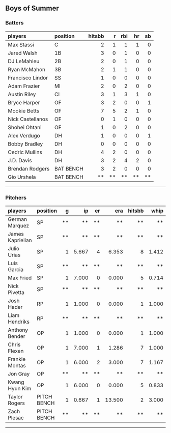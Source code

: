 ## Boys of Summer

### Batters

 
|players          |position  | hitsbb|  r| rbi| hr| sb| 
|:----------------|:---------|------:|--:|---:|--:|--:| 
|Max Stassi       |C         |      2|  1|   1|  1|  0| 
|Jared Walsh      |1B        |      3|  0|   1|  0|  0| 
|DJ LeMahieu      |2B        |      2|  0|   1|  0|  0| 
|Ryan McMahon     |3B        |      2|  1|   1|  0|  0| 
|Francisco Lindor |SS        |      1|  0|   0|  0|  0| 
|Adam Frazier     |MI        |      2|  0|   2|  0|  0| 
|Austin Riley     |CI        |      3|  1|   3|  1|  0| 
|Bryce Harper     |OF        |      3|  2|   0|  0|  1| 
|Mookie Betts     |OF        |      7|  5|   2|  1|  0| 
|Nick Castellanos |OF        |      0|  1|   0|  0|  0| 
|Shohei Ohtani    |OF        |      1|  0|   2|  0|  0| 
|Alex Verdugo     |DH        |      1|  0|   0|  0|  1| 
|Bobby Bradley    |DH        |      0|  0|   0|  0|  0| 
|Cedric Mullins   |DH        |      4|  2|   0|  0|  0| 
|J.D. Davis       |DH        |      3|  2|   4|  2|  0| 
|Brendan Rodgers  |BAT BENCH |      3|  2|   0|  0|  0| 
|Gio Urshela      |BAT BENCH |     **| **|  **| **| **| 

* * *

### Pitchers

 
|players          |position    |  g|    ip| er|    era| hitsbb|  whip| so|  w| sv| 
|:----------------|:-----------|--:|-----:|--:|------:|------:|-----:|--:|--:|--:| 
|German Marquez   |SP          | **|    **| **|     **|     **|    **| **| **| **| 
|James Kaprielian |SP          | **|    **| **|     **|     **|    **| **| **| **| 
|Julio Urias      |SP          |  1| 5.667|  4|  6.353|      8| 1.412|  3|  1|  0| 
|Luis Garcia      |SP          | **|    **| **|     **|     **|    **| **| **| **| 
|Max Fried        |SP          |  1| 7.000|  0|  0.000|      5| 0.714|  7|  1|  0| 
|Nick Pivetta     |SP          | **|    **| **|     **|     **|    **| **| **| **| 
|Josh Hader       |RP          |  1| 1.000|  0|  0.000|      1| 1.000|  1|  0|  0| 
|Liam Hendriks    |RP          | **|    **| **|     **|     **|    **| **| **| **| 
|Anthony Bender   |OP          |  1| 1.000|  0|  0.000|      1| 1.000|  1|  0|  0| 
|Chris Flexen     |OP          |  1| 7.000|  1|  1.286|      7| 1.000|  2|  1|  0| 
|Frankie Montas   |OP          |  1| 6.000|  2|  3.000|      7| 1.167|  7|  0|  0| 
|Jon Gray         |OP          | **|    **| **|     **|     **|    **| **| **| **| 
|Kwang Hyun Kim   |OP          |  1| 6.000|  0|  0.000|      5| 0.833|  1|  1|  0| 
|Taylor Rogers    |PITCH BENCH |  1| 0.667|  1| 13.500|      2| 3.000|  2|  0|  0| 
|Zach Plesac      |PITCH BENCH | **|    **| **|     **|     **|    **| **| **| **| 


* * *


